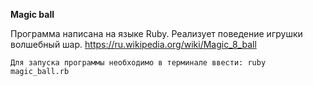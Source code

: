 **Magic ball**

Программа написана на языке Ruby. Реализует поведение игрушки волшебный шар. https://ru.wikipedia.org/wiki/Magic_8_ball

```
Для запуска программы необходимо в терминале ввести: ruby magic_ball.rb
```
